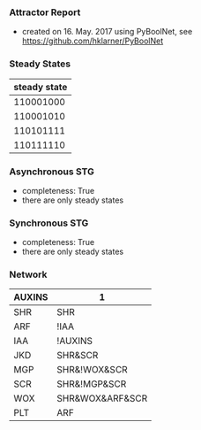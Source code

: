 

### Attractor Report
 * created on 16. May. 2017 using PyBoolNet, see https://github.com/hklarner/PyBoolNet

### Steady States
| steady state |
| ------------ | 
| 110001000    |
| 110001010    |
| 110101111    |
| 110111110    |

### Asynchronous STG
 * completeness: True
 * there are only steady states

### Synchronous STG
 * completeness: True
 * there are only steady states

### Network
| AUXINS  | 1                                  |
| ------- | ---------------------------------- |
| SHR     | SHR                                |
| ARF     | !IAA                               |
| IAA     | !AUXINS                            |
| JKD     | SHR&SCR                            |
| MGP     | SHR&!WOX&SCR                       |
| SCR     | SHR&!MGP&SCR | JKD&SHR&SCR         |
| WOX     | SHR&WOX&ARF&SCR | SHR&!MGP&ARF&SCR |
| PLT     | ARF                                |

